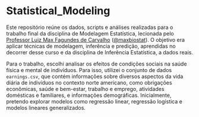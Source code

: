 # Statistical_Modeling

Este repositório reúne os dados, scripts e análises realizadas para o trabalho final da disciplina de Modelagem Estatística, lecionada pelo [Professor Luiz Max Fagundes de Carvalho](https://emap.fgv.br/professores/luiz-max-fagundes-de-carvalho) ([@maxbiostat](https://github.com/maxbiostat)). O objetivo era aplicar técnicas de modelagem, inferência e predição, aprendidas no decorrer desse curso e da disciplina de Inferência Estatística, a dados reais.

Para o trabalho, escolhi analisar os efeitos de condições sociais na saúde física e mental de indivíduos. Para isso, utilizei o conjunto de dados `earnings.csv`, que contém informações sobre diversos aspectos da vida diária de indivíduos no contexto norte americano, como obrigações econômicas, saúde e bem-estar, trabalho e emprego, atividades domésticas e familiares, e informações demográficas. Inicialmente, pretendo explorar modelos como regressão linear, regressão logística e modelos lineares generalizados.
